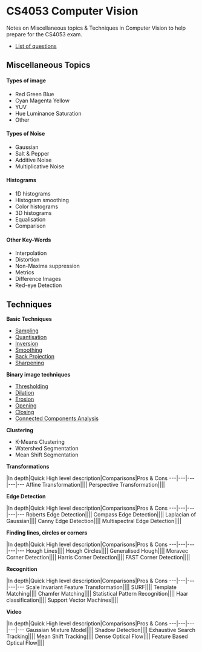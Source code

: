 
# CS4053 Computer Vision

Notes on Miscellaneous topics & Techniques in Computer Vision to help prepare for the CS4053 exam.

* [List of questions](https://github.com/nating/cs-exams/tree/master/assets/notes/fourth-year/computer-vision/questions.md)

## Miscellaneous Topics

#### Types of image
* Red Green Blue
* Cyan Magenta Yellow
* YUV
* Hue Luminance Saturation
* Other

#### Types of Noise
* Gaussian
* Salt & Pepper
* Additive Noise
* Multiplicative Noise

#### Histograms
* 1D histograms
* Histogram smoothing
* Color histograms
* 3D histograms
* Equalisation
* Comparison

#### Other Key-Words
* Interpolation
* Distortion
* Non-Maxima suppression
* Metrics
* Difference Images
* Red-eye Detection

## Techniques

**Basic Techniques**
* [Sampling](https://github.com/nating/cs-exams/tree/master/assets/notes/fourth-year/computer-vision/notes/techniques/basic-techniques.md#sampling)
* [Quantisation](https://github.com/nating/cs-exams/tree/master/assets/notes/fourth-year/computer-vision/notes/techniques/basic-techniques.md#quantisation)
* [Inversion](https://github.com/nating/cs-exams/tree/master/assets/notes/fourth-year/computer-vision/notes/techniques/basic-techniques.md#inversion)
* [Smoothing](https://github.com/nating/cs-exams/tree/master/assets/notes/fourth-year/computer-vision/notes/techniques/basic-techniques.md#smoothing)
* [Back Projection](https://github.com/nating/cs-exams/tree/master/assets/notes/fourth-year/computer-vision/notes/techniques/basic-techniques.md#back-projection)
* [Sharpening](https://github.com/nating/cs-exams/tree/master/assets/notes/fourth-year/computer-vision/notes/techniques/basic-techniques.md#sharpening)

**Binary image techniques**
* [Thresholding](https://github.com/nating/cs-exams/tree/master/assets/notes/fourth-year/computer-vision/notes/techniques/binary-image-techniques.md#thresholding)
* [Dilation](https://github.com/nating/cs-exams/tree/master/assets/notes/fourth-year/computer-vision/notes/techniques/binary-image-techniques.md#dilation)
* [Erosion](https://github.com/nating/cs-exams/tree/master/assets/notes/fourth-year/computer-vision/notes/techniques/binary-image-techniques.md#erosion)
* [Opening](https://github.com/nating/cs-exams/tree/master/assets/notes/fourth-year/computer-vision/notes/techniques/binary-image-techniques.md#opening)
* [Closing](https://github.com/nating/cs-exams/tree/master/assets/notes/fourth-year/computer-vision/notes/techniques/binary-image-techniques.md#closing)
* [Connected Components Analysis](https://github.com/nating/cs-exams/tree/master/assets/notes/fourth-year/computer-vision/notes/techniques/binary-image-techniques.md#connected-components-analysis)

**Clustering**
* K-Means Clustering
* Watershed Segmentation
* Mean Shift Segmentation

**Transformations**

|In depth|Quick High level description|Comparisons|Pros & Cons
---|---|---|---|---
Affine Transformation||||
Perspective Transformation||||

**Edge Detection**

|In depth|Quick High level description|Comparisons|Pros & Cons
---|---|---|---|---
Roberts Edge Detection||||
Compass Edge Detection||||
Laplacian of Gaussian||||
Canny Edge Detection||||
Multispectral Edge Detection||||

**Finding lines, circles or corners**

|In depth|Quick High level description|Comparisons|Pros & Cons
---|---|---|---|---
Hough Lines||||
Hough Circles||||
Generalised Hough||||
Moravec Corner Detection||||
Harris Corner Detection||||
FAST Corner Detection||||

**Recognition**

|In depth|Quick High level description|Comparisons|Pros & Cons
---|---|---|---|---
Scale Invariant Feature Transformation||||
SURF||||
Template Matching||||
Chamfer Matching||||
Statistical Pattern Recognition||||
Haar classification||||
Support Vector Machines||||

**Video**

|In depth|Quick High level description|Comparisons|Pros & Cons
---|---|---|---|---
Gaussian Mixture Model||||
Shadow Detection||||
Exhaustive Search Tracking||||
Mean Shift Tracking||||
Dense Optical Flow||||
Feature Based Optical Flow||||
